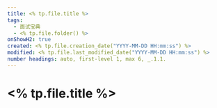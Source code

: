 ```yaml
---
title: <% tp.file.title %>
tags:
  - 面试宝典
  - <% tp.file.folder() %> 
onShowH2: true
created: <% tp.file.creation_date("YYYY-MM-DD HH:mm:ss") %>
modified: <% tp.file.last_modified_date("YYYY-MM-DD HH:mm:ss") %>
number headings: auto, first-level 1, max 6, _.1.1.
---
```


# <% tp.file.title %>

